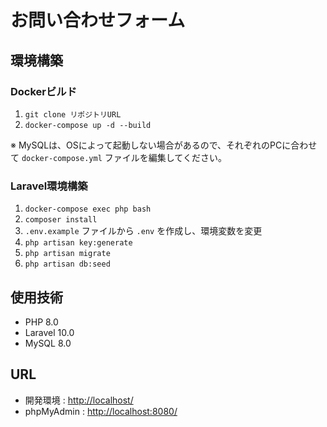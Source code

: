 # お問い合わせフォーム

## 環境構築

### Dockerビルド
1. `git clone リポジトリURL`
2. `docker-compose up -d --build`

※ MySQLは、OSによって起動しない場合があるので、それぞれのPCに合わせて `docker-compose.yml` ファイルを編集してください。

### Laravel環境構築
1. `docker-compose exec php bash`
2. `composer install`
3. `.env.example` ファイルから `.env` を作成し、環境変数を変更
4. `php artisan key:generate`
5. `php artisan migrate`
6. `php artisan db:seed`

## 使用技術
- PHP 8.0
- Laravel 10.0
- MySQL 8.0

## URL
- 開発環境 : [http://localhost/](http://localhost/)
- phpMyAdmin : [http://localhost:8080/](http://localhost:8080/)
